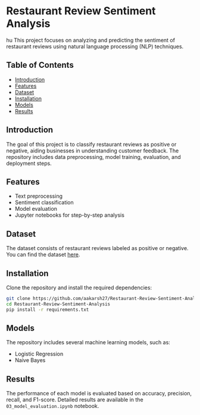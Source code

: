 # Restaurant Review Sentiment Analysis
hu
This project focuses on analyzing and predicting the sentiment of restaurant reviews using natural language processing (NLP) techniques.

## Table of Contents
- [Introduction](#introduction)
- [Features](#features)
- [Dataset](#dataset)
- [Installation](#installation)
- [Models](#models)
- [Results](#results)

## Introduction
The goal of this project is to classify restaurant reviews as positive or negative, aiding businesses in understanding customer feedback. The repository includes data preprocessing, model training, evaluation, and deployment steps.

## Features
- Text preprocessing
- Sentiment classification
- Model evaluation
- Jupyter notebooks for step-by-step analysis

## Dataset
The dataset consists of restaurant reviews labeled as positive or negative. You can find the dataset [here](a1_RestaurantReviews_HistoricDump.tsv).

## Installation
Clone the repository and install the required dependencies:

```bash
git clone https://github.com/aakarsh27/Restaurant-Review-Sentiment-Analysis.git
cd Restaurant-Review-Sentiment-Analysis
pip install -r requirements.txt
```

## Models
The repository includes several machine learning models, such as:
- Logistic Regression
- Naive Bayes

## Results
The performance of each model is evaluated based on accuracy, precision, recall, and F1-score. Detailed results are available in the `03_model_evaluation.ipynb` notebook.
